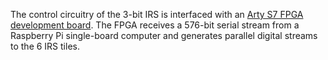 The control circuitry of the 3-bit IRS is interfaced with an [Arty S7 FPGA development board](https://digilent.com/reference/programmable-logic/arty-s7/reference-manual). The FPGA receives a 576-bit serial stream from a Raspberry Pi single-board computer and generates parallel digital streams to the 6 IRS tiles.

